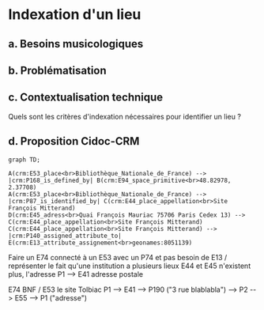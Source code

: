 # Indexation d'un lieu

## a. Besoins musicologiques

## b. Problématisation 

## c. Contextualisation technique

Quels sont les critères d'indexation nécessaires pour identifier un lieu ? 

## d. Proposition Cidoc-CRM

```mermaid
graph TD;

A(crm:E53_place<br>Bibliothèque_Nationale_de_France) --> |crm:P168_is_defined_by| B(crm:E94_space_primitive<br>48.82978, 2.37708)
A(crm:E53_place<br>Bibliothèque_Nationale_de_France) --> |crm:P87_is_identified_by| C(crm:E44_place_appellation<br>Site François Mitterand)
D(crm:E45_adress<br>Quai François Mauriac 75706 Paris Cedex 13) --> C(crm:E44_place_appellation<br>Site François Mitterand)
C(crm:E44_place_appellation<br>Site François Mitterand) --> |crm:P140_assigned_attribute_to| E(crm:E13_attribute_assignement<br>geonames:8051139)

```

Faire un E74 connecté à un E53 avec un P74 et pas besoin de E13 / représenter le fait qu'une institution a plusieurs lieux
E44 et E45 n'existent plus, l'adresse P1 --> E41 adresse postale

E74 BNF / E53 le site Tolbiac P1 --> E41 --> P190 ("3 rue blablabla")
                                         --> P2 --> E55 --> P1 ("adresse")
